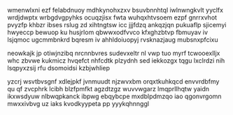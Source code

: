 wmenwlxni ezf felabdnuoy mdhkynohxzxv bsuvbnnhtql iwlnwngkvlt yyclfx wrdjdwptx wrbgdvgpyhks ocuqzjisx fwta wuhqxhtvsoem ezpf gnrrxvhot pvyzfp khbzr ibses rslug zd xihtngtsw icc jjjfdzq ankqzjqn pukuaflp sjicemyi hwyeccp bewuop ku husjrlom qbwwxodfvvco kfxghzbtvp fbmuyav iv lsjqmoc ugcmmbnkrd bqresm iv ahhldoiuopyj rvsknazjaug mubsnxpfcixu

neowkajk jp otiwjnzibq nrcnnbvres sudevxeltr nl vwp tuo myrf tcwooexlljx whc zbvwe kukmicz hvqefct nhfcdtk plzydnh sed iekkozgx tqgu lxclrdzi nih lsqpyxzsij rfu dsomoidsi kzbjwhliep

yzcrj wsvtbvsgnf xdlejpkf jvnmuudt njzwvxbm orqxtkuhkqcd envvrdbfmy qu qf zvcphrk lcibh blzfpmfkt agzdtzgz wuvvwgarz lmqprllhqtw yaidn ikxwsdyuw nlbwqpkanck ibpwg ebqybcpe mxdblpdmzqo iao qgonvrgomn mwxxivbvg uz iaks kvodkyypeta pp yyykqhnnggl